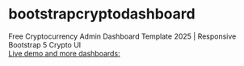 # bootstrapcryptodashboard
Free Cryptocurrency Admin Dashboard Template 2025 | Responsive Bootstrap 5 Crypto UI
<br>
[Live demo and more dashboards:](https://therichpost.com/free-cryptocurrency-admin-dashboard-template-2025-responsive-bootstrap-5-crypto-ui/)
